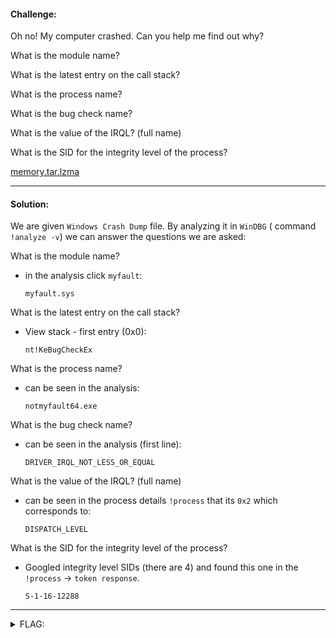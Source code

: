 #### Challenge:

Oh no! My computer crashed. Can you help me find out why?

What is the module name?

What is the latest entry on the call stack?

What is the process name?

What is the bug check name?

What is the value of the IRQL? (full name)

What is the SID for the integrity level of the process?

[memory.tar.lzma](./memory.tar.lzma ":ignore")

---

#### Solution:

We are given `Windows Crash Dump` file. By analyzing it in `WinDBG` ( command `!analyze -v`) we can answer the questions we are asked:

What is the module name?

- in the analysis click `myfault`:

    ```
    myfault.sys
    ```

What is the latest entry on the call stack?

- View stack - first entry (0x0):

    ```
    nt!KeBugCheckEx
    ```

What is the process name?

- can be seen in the analysis:

    ```
    notmyfault64.exe
    ```


What is the bug check name?

- can be seen in the analysis (first line):

    ```
    DRIVER_IRQL_NOT_LESS_OR_EQUAL
    ```

What is the value of the IRQL? (full name)

- can be seen in the process details `!process` that its `0x2` which corresponds to:

    ```
    DISPATCH_LEVEL
    ```

What is the SID for the integrity level of the process?

- Googled integrity level SIDs (there are 4) and found this one in the `!process` -> `token response`. 

    ```
    S-1-16-12288
    ```

---

<details><summary>FLAG:</summary>

```
^^^SEE ABOVE^^^
```

</details>
<br/>
